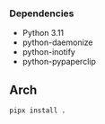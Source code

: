 ### Dependencies
- Python 3.11
- python-daemonize
- python-inotify
- python-pypaperclip

## Arch
```bash
pipx install .
```

